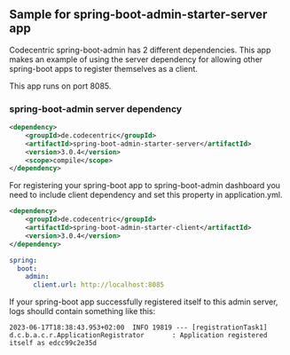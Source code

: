 ## Sample for spring-boot-admin-starter-server app

Codecentric spring-boot-admin has 2 different dependencies.
This app makes an example of using the server dependency for allowing other spring-boot apps to register themselves as a client.

This app runs on port 8085.


### spring-boot-admin server dependency

```xml
<dependency>
    <groupId>de.codecentric</groupId>
    <artifactId>spring-boot-admin-starter-server</artifactId>
    <version>3.0.4</version>
    <scope>compile</scope>
</dependency>
```

For registering your spring-boot app to spring-boot-admin dashboard you need to include client dependency and set this property
in application.yml.

```xml
<dependency>
    <groupId>de.codecentric</groupId>
    <artifactId>spring-boot-admin-starter-client</artifactId>
    <version>3.0.4</version>
</dependency>
```

```yaml
spring:
  boot:
    admin:
      client.url: http://localhost:8085
```

If your spring-boot app successfully registered itself to this admin server, logs shoulld contain something like this:

`2023-06-17T18:38:43.953+02:00  INFO 19819 --- [registrationTask1] d.c.b.a.c.r.ApplicationRegistrator       : Application registered itself as edcc99c2e35d
`

